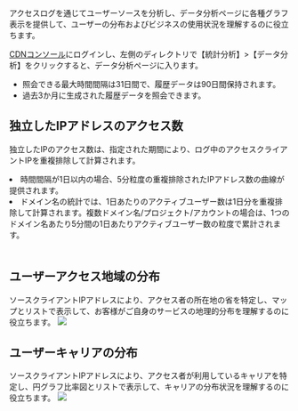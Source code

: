 アクセスログを通じてユーザーソースを分析し、データ分析ページに各種グラフ表示を提供して、ユーザーの分布およびビジネスの使用状況を理解するのに役立ちます。

[CDNコンソール](https://console.cloud.tencent.com/cdn)にログインし、左側のディレクトリで【統計分析】>【データ分析】をクリックすると、データ分析ページに入ります。

- 照会できる最大時間間隔は31日間で、履歴データは90日間保持されます。
- 過去3か月に生成された履歴データを照会できます。


## 独立したIPアドレスのアクセス数
独立したIPのアクセス数は、指定された期間により、ログ中のアクセスクライアントIPを重複排除して計算されます。
<li>時間間隔が1日以内の場合、5分粒度の重複排除されたIPアドレス数の曲線が提供されます。</li>
<li>ドメイン名の統計では、1日あたりのアクティブユーザー数は1日分を重複排除して計算されます。複数ドメイン名/プロジェクト/アカウントの場合は、1つのドメイン名あたり5分間の1日あたりアクティブユーザー数の粒度で累計されます。</li>　　
<img src="https://main.qcloudimg.com/raw/8a342e8643b91159da50515f2aa923e7.png" alt>


## ユーザーアクセス地域の分布
ソースクライアントIPアドレスにより、アクセス者の所在地の省を特定し、マップとリストで表示して、お客様がご自身のサービスの地理的分布を理解するのに役立ちます。
![](https://main.qcloudimg.com/raw/88ab778c8ca2cbfb5f920a1684a76b9e.png)

## ユーザーキャリアの分布
ソースクライアントIPアドレスにより、アクセス者が利用しているキャリアを特定し、円グラフ比率図とリストで表示して、キャリアの分布状況を理解するのに役立ちます。
![](https://main.qcloudimg.com/raw/32a086d7b7e0a2e26f49e9ef23e3372a.png)
